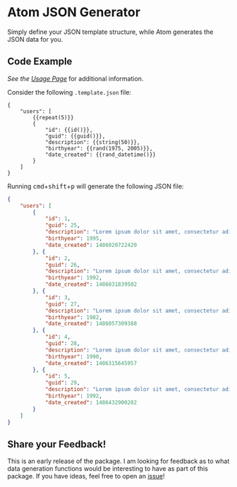 # Atom JSON Generator

Simply define your JSON template structure, while Atom generates the JSON data for you.

## Code Example

_See the [Usage Page](https://github.com/pvienneau/atom-json-generator/wiki/Usage)_ for additional information.

Consider the following `.template.json` file:

```
{
    "users": [
        {{repeat(5)}}
        {
            "id": {{id()}},
            "guid": {{guid()}},
            "description": {{string(50)}},
            "birthyear": {{rand(1975, 2005)}},
            "date_created": {{rand_datetime()}}
        }
    ]
}
```

Running <kbd>cmd</kbd>+<kbd>shift</kbd>+<kbd>p</kbd> will generate the following JSON file:

```json
{
    "users": [
        {
            "id": 1,
            "guid": 25,
            "description": "Lorem ipsum dolor sit amet, consectetur adipiscing",
            "birthyear": 1995,
            "date_created": 1486020722420
        }, {
            "id": 2,
            "guid": 26,
            "description": "Lorem ipsum dolor sit amet, consectetur adipiscing",
            "birthyear": 1992,
            "date_created": 1486031839502
        }, {
            "id": 3,
            "guid": 27,
            "description": "Lorem ipsum dolor sit amet, consectetur adipiscing",
            "birthyear": 1982,
            "date_created": 1486057309388
        }, {
            "id": 4,
            "guid": 28,
            "description": "Lorem ipsum dolor sit amet, consectetur adipiscing",
            "birthyear": 1990,
            "date_created": 1486315645957
        }, {
            "id": 5,
            "guid": 29,
            "description": "Lorem ipsum dolor sit amet, consectetur adipiscing",
            "birthyear": 1992,
            "date_created": 1486432900202
        }
    ]
}
```

## Share your Feedback!

This is an early release of the package. I am looking for feedback as to what data generation functions would be interesting to have as part of this package. If you have ideas, feel free to open an [issue](https://github.com/pvienneau/atom-json-generator/issues)!
